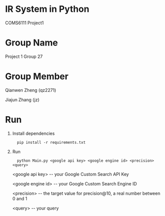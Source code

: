 # IR System in Python
COMS6111 Project1

Group Name
========
Project 1 Group 27

Group Member
========
   Qianwen Zheng (qz2271)
   
   Jiajun Zhang (jz)

Run
========
1. Install dependencies

         pip install -r requirements.txt

2. Run 

         python Main.py <google api key> <google engine id> <precision> <query>
         
   \<google api key> -- your Google Custom Search API Key
   
   \<google engine id> -- your Google Custom Search Engine ID
   
   \<precision> -- the target value for precision@10, a real number between 0 and 1
   
   \<query> -- your query
   
